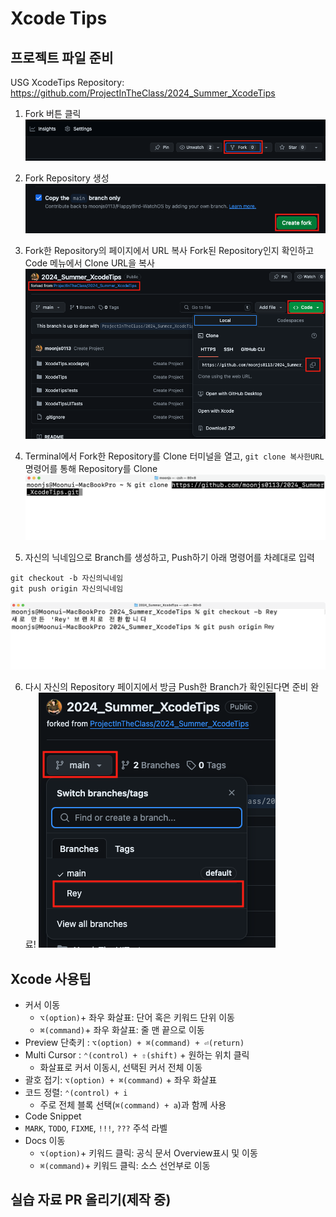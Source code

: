# Xcode Tips

## 프로젝트 파일 준비
USG XcodeTips Repository: https://github.com/ProjectInTheClass/2024_Summer_XcodeTips

1. Fork 버튼 클릭
![Fork_Button](resource/Fork_Button.png)

2. Fork Repository 생성
![Create_fork](resource/Create_fork.png)

3. Fork한 Repository의 페이지에서 URL 복사
Fork된 Repository인지 확인하고 Code 메뉴에서 Clone URL을 복사
![GitURL](resource/GitURL.png)

4. Terminal에서 Fork한 Repository를 Clone
터미널을 열고, `git clone 복사한URL` 명령어를 통해 Repository를 Clone
![GitClone](resource/GitClone.png)

5. 자신의 닉네임으로 Branch를 생성하고, Push하기
아래 명령어를 차례대로 입력
``` shell
git checkout -b 자신의닉네임
git push origin 자신의닉네임
```
![Branch_Push](resource/Branch_Push.png)

6. 다시 자신의 Repository 페이지에서 방금 Push한 Branch가 확인된다면 준비 완료!
![Branch_Check](resource/Branch_Check.png)

## Xcode 사용팁
- 커서 이동
    - `⌥(option)`+ 좌우 화살표: 단어 혹은 키워드 단위 이동
    - `⌘(command)`+ 좌우 화살표: 줄 맨 끝으로 이동
- Preview 단축키 : `⌥(option) + ⌘(command) + ⏎(return)`
- Multi Cursor : `⌃(control) + ⇧(shift)` + 원하는 위치 클릭
    - 화살표로 커서 이동시, 선택된 커서 전체 이동
- 괄호 접기: `⌥(option) + ⌘(command)` + 좌우 화살표
- 코드 정렬: `⌃(control) + i`
    - 주로 전체 블록 선택(`⌘(command) + a`)과 함께 사용
- Code Snippet
- `MARK`, `TODO`, `FIXME`, `!!!`, `???` 주석 라벨
- Docs 이동
    - `⌥(option)`+ 키워드 클릭: 공식 문서 Overview표시 및 이동
    - `⌘(command)`+ 키워드 클릭: 소스 선언부로 이동

## 실습 자료 PR 올리기(제작 중)